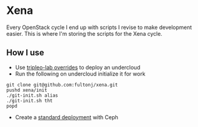 # Xena

Every OpenStack cycle I end up with scripts I revise to make
development easier. This is where I'm storing the scripts for the
Xena cycle.

## How I use

- Use [tripleo-lab overrides](tripleo-lab) to deploy an undercloud
- Run the following on undercloud initialize it for work
```
git clone git@github.com:fultonj/xena.git
pushd xena/init
./git-init.sh alias
./git-init.sh tht
popd
```
- Create a [standard deployment](standard) with Ceph
